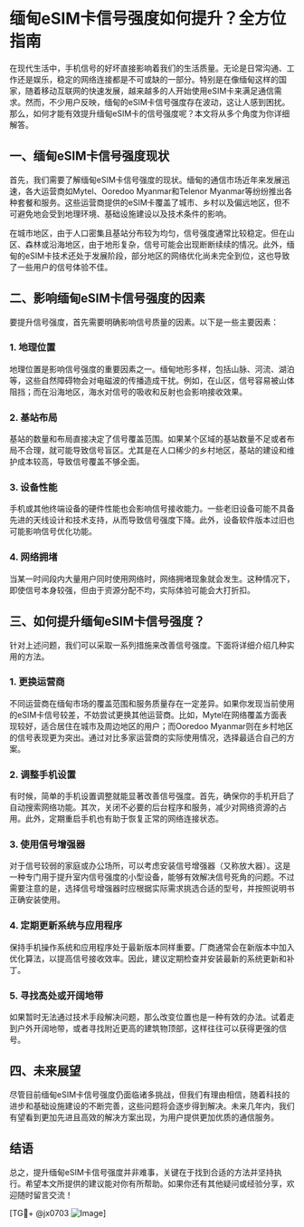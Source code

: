 # 缅甸eSIM卡信号强度如何提升？全方位指南

在现代生活中，手机信号的好坏直接影响着我们的生活质量。无论是日常沟通、工作还是娱乐，稳定的网络连接都是不可或缺的一部分。特别是在像缅甸这样的国家，随着移动互联网的快速发展，越来越多的人开始使用eSIM卡来满足通信需求。然而，不少用户反映，缅甸的eSIM卡信号强度存在波动，这让人感到困扰。那么，如何才能有效提升缅甸eSIM卡的信号强度呢？本文将从多个角度为你详细解答。

## 一、缅甸eSIM卡信号强度现状

首先，我们需要了解缅甸eSIM卡信号强度的现状。缅甸的通信市场近年来发展迅速，各大运营商如Mytel、Ooredoo Myanmar和Telenor Myanmar等纷纷推出各种套餐和服务。这些运营商提供的eSIM卡覆盖了城市、乡村以及偏远地区，但不可避免地会受到地理环境、基础设施建设以及技术条件的影响。

在城市地区，由于人口密集且基站分布较为均匀，信号强度通常比较稳定。但在山区、森林或沿海地区，由于地形复杂，信号可能会出现断断续续的情况。此外，缅甸的eSIM卡技术还处于发展阶段，部分地区的网络优化尚未完全到位，这也导致了一些用户的信号体验不佳。

## 二、影响缅甸eSIM卡信号强度的因素

要提升信号强度，首先需要明确影响信号质量的因素。以下是一些主要因素：

### 1. 地理位置

地理位置是影响信号强度的重要因素之一。缅甸地形多样，包括山脉、河流、湖泊等，这些自然障碍物会对电磁波的传播造成干扰。例如，在山区，信号容易被山体阻挡；而在沿海地区，海水对信号的吸收和反射也会影响接收效果。

### 2. 基站布局

基站的数量和布局直接决定了信号覆盖范围。如果某个区域的基站数量不足或者布局不合理，就可能导致信号盲区。尤其是在人口稀少的乡村地区，基站的建设和维护成本较高，导致信号覆盖不够全面。

### 3. 设备性能

手机或其他终端设备的硬件性能也会影响信号接收能力。一些老旧设备可能不具备先进的天线设计和技术支持，从而导致信号强度下降。此外，设备软件版本过旧也可能影响信号优化功能。

### 4. 网络拥堵

当某一时间段内大量用户同时使用网络时，网络拥堵现象就会发生。这种情况下，即使信号本身较强，但由于资源分配不均，实际体验可能会大打折扣。

## 三、如何提升缅甸eSIM卡信号强度？

针对上述问题，我们可以采取一系列措施来改善信号强度。下面将详细介绍几种实用的方法。

### 1. 更换运营商

不同运营商在缅甸市场的覆盖范围和服务质量存在一定差异。如果你发现当前使用的eSIM卡信号较差，不妨尝试更换其他运营商。比如，Mytel在网络覆盖方面表现较好，适合居住在城市及周边地区的用户；而Ooredoo Myanmar则在乡村地区的信号表现更为突出。通过对比多家运营商的实际使用情况，选择最适合自己的方案。

### 2. 调整手机设置

有时候，简单的手机设置调整就能显著改善信号强度。首先，确保你的手机开启了自动搜索网络功能。其次，关闭不必要的后台程序和服务，减少对网络资源的占用。此外，定期重启手机也有助于恢复正常的网络连接状态。

### 3. 使用信号增强器

对于信号较弱的家庭或办公场所，可以考虑安装信号增强器（又称放大器）。这是一种专门用于提升室内信号强度的小型设备，能够有效解决信号死角的问题。不过需要注意的是，选择信号增强器时应根据实际需求挑选合适的型号，并按照说明书正确安装使用。

### 4. 定期更新系统与应用程序

保持手机操作系统和应用程序处于最新版本同样重要。厂商通常会在新版本中加入优化算法，以提高信号接收效率。因此，建议定期检查并安装最新的系统更新和补丁。

### 5. 寻找高处或开阔地带

如果暂时无法通过技术手段解决问题，那么改变位置也是一种有效的办法。试着走到户外开阔地带，或者寻找附近更高的建筑物顶部，这样往往可以获得更强的信号。

## 四、未来展望

尽管目前缅甸eSIM卡信号强度仍面临诸多挑战，但我们有理由相信，随着科技的进步和基础设施建设的不断完善，这些问题将会逐步得到解决。未来几年内，我们有望看到更加先进且高效的解决方案出现，为用户提供更加优质的通信服务。

## 结语

总之，提升缅甸eSIM卡信号强度并非难事，关键在于找到合适的方法并坚持执行。希望本文所提供的建议能对你有所帮助。如果你还有其他疑问或经验分享，欢迎随时留言交流！

[TG💪+ @jx0703 ![Image](https://github.com/user-attachments/assets/dbca1d08-cadb-493c-b0ec-ad6f7a83f270)]
